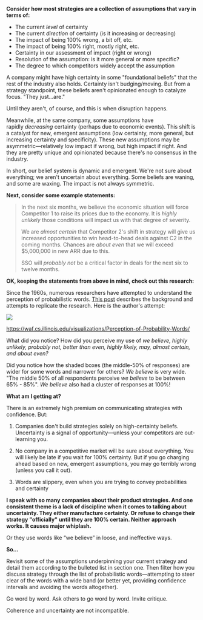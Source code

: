 **Consider how most strategies are a collection of assumptions that vary in terms of:**

-   The current _level_ of certainty    
-   The current _direction_ of certainty (is it increasing or decreasing)
-   The impact of being 100% wrong, a bit off, etc.
-   The impact of being 100% right, mostly right, etc.
-   Certainty in our assessment of impact (right or wrong)
-   Resolution of the assumption: is it more general or more specific?
-   The degree to which competitors widely accept the assumption

A company might have high certainty in some "foundational beliefs" that the rest of the industry also holds. Certainty isn't budging/moving. But from a strategy standpoint, these beliefs aren't opinionated enough to catalyze focus. "They just…are." 

Until they aren't, of course, and this is when disruption happens. 

Meanwhile, at the same company, some assumptions have rapidly _decreasing_ certainty (perhaps due to economic events). This shift is a catalyst for new, emergent assumptions (low certainty, more general, but increasing certainty and specificity). These new assumptions may be asymmetric—relatively low impact if wrong, but high impact if right. And they are pretty unique and opinionated because there's no consensus in the industry.

In short, our belief system is dynamic and emergent. We're not sure about everything; we aren't uncertain about everything. Some beliefs are waning, and some are waxing. The impact is not always symmetric. 

**Next, consider some example statements:**

> In the next six months, we believe the economic situation will force Competitor 1 to raise its prices due to the economy. It is _highly unlikely_ those conditions will impact us with that degree of severity.
> 
> We are _almost certain_ that Competitor 2's shift in strategy will give us increased opportunities to win head-to-head deals against C2 in the coming months. Chances are _about even_ that we will exceed $5,000,000 in new ARR due to this.
> 
> SSO will _probably not_ be a critical factor in deals for the next six to twelve months. 

**OK, keeping the statements from above in mind, check out this research:**

Since the 1960s, numerous researchers have attempted to understand the perception of probabilistic words. [This post](https://waf.cs.illinois.edu/visualizations/Perception-of-Probability-Words/) describes the background and attempts to replicate the research. Here is the author's attempt:

[![](https://substackcdn.com/image/fetch/w_1456,c_limit,f_auto,q_auto:good,fl_progressive:steep/https%3A%2F%2Fbucketeer-e05bbc84-baa3-437e-9518-adb32be77984.s3.amazonaws.com%2Fpublic%2Fimages%2F854454d9-88df-4a56-a30d-ce1ee1b8c920_2196x1472.png)](https://substackcdn.com/image/fetch/f_auto,q_auto:good,fl_progressive:steep/https%3A%2F%2Fbucketeer-e05bbc84-baa3-437e-9518-adb32be77984.s3.amazonaws.com%2Fpublic%2Fimages%2F854454d9-88df-4a56-a30d-ce1ee1b8c920_2196x1472.png)

https://waf.cs.illinois.edu/visualizations/Perception-of-Probability-Words/

What did you notice? How did you perceive my use of _we believe, highly unlikely, probably not, better than even, highly likely, may, almost certain, and about even?_

Did you notice how the shaded boxes (the middle-50% of responses) are wider for some words and narrower for others? _We believe_ is very wide. "The middle 50% of all respondents perceive _we believe_ to be between 65% - 85%". _We believe_ also had a cluster of responses at 100%! 

**What am I getting at?**

There is an extremely high premium on communicating strategies with confidence. But:

1.  Companies don't build strategies solely on high-certainty beliefs. Uncertainty is a signal of opportunity—unless your competitors are out-learning you. 
    
2.  No company in a competitive market will be sure about everything. You will likely be late if you wait for 100% certainty. But if you go charging ahead based on new, emergent assumptions, you may go terribly wrong (unless you call it out).
    
3.  Words are slippery, even when you are trying to convey probabilities and certainty
    

**I speak with so many companies about their product strategies. And one consistent theme is a lack of discipline when it comes to talking about uncertainty. They either manufacture certainty. Or refuse to change their strategy "officially" until they are 100% certain. Neither approach works. It causes major whiplash.**

Or they use words like “we believe” in loose, and ineffective ways.

**So…**

Revisit some of the assumptions underpinning your current strategy and detail them according to the bulleted list in section one. Then filter how you discuss strategy through the list of probabilistic words—attempting to steer clear of the words with a wide band (or better yet, providing confidence intervals and avoiding the words altogether). 

Go word by word. Ask others to go word by word. Invite critique.

Coherence and uncertainty are not incompatible.